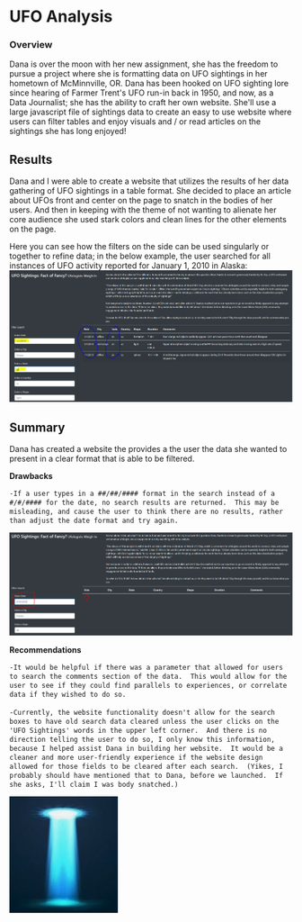# UFO Analysis

### Overview
Dana is over the moon with her new assignment, she has the freedom to pursue a project where she is formatting data on UFO sightings in her hometown of McMinnville, OR.  Dana has been hooked on UFO sighting lore since hearing of Farmer Trent's UFO run-in back in 1950, and now, as a Data Journalist; she has the ability to craft her own website. She'll use a large javascript file of sightings data to create an easy to use website where users can filter tables and enjoy visuals and / or read articles on the sightings she has long enjoyed!

## Results

Dana and I were able to create a website that utilizes the results of her data gathering of UFO sightings in a table format.  She decided to place an article about UFOs front and center on the page to snatch in the bodies of her users.  And then in keeping with the theme of not wanting to alienate her core audience she used stark colors and clean lines for the other elements on the page.

Here you can see how the filters on the side can be used singularly or together to refine data; in the below example, the user searched for all instances of UFO activity reported for January 1, 2010 in Alaska:
![filterdatestate.PNG](static/images/filterdatestate.PNG)


## Summary

Dana has created a website the provides a the user the data she wanted to present in a clear format that is able to be filtered.

**Drawbacks**

	-If a user types in a ##/##/#### format in the search instead of a #/#/#### for the date, no search results are returned.  This may be misleading, and cause the user to think there are no results, rather than adjust the date format and try again.
![unyieldingdate.PNG](static/images/unyieldingdate.PNG)


**Recommendations**

	-It would be helpful if there was a parameter that allowed for users to search the comments section of the data.  This would allow for the user to see if they could find parallels to experiences, or correlate data if they wished to do so.

	-Currently, the website functionality doesn't allow for the search boxes to have old search data cleared unless the user clicks on the 'UFO Sightings' words in the upper left corner.  And there is no direction telling the user to do so, I only know this information, because I helped assist Dana in building her website.  It would be a cleaner and more user-friendly experience if the website design allowed for those fields to be cleared after each search.  (Yikes, I probably should have mentioned that to Dana, before we launched.  If she asks, I'll claim I was body snatched.)
![bodysnatch.JPG](static/images/bodysnatch.JPG)
